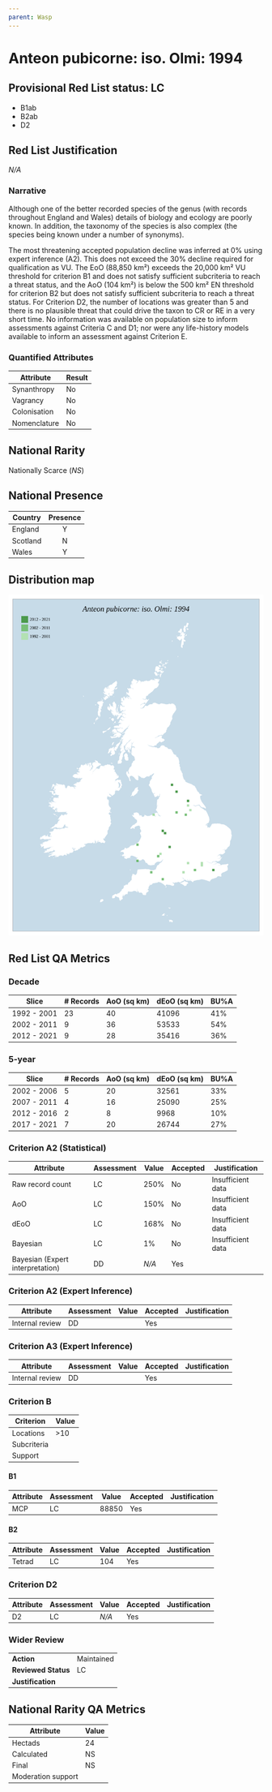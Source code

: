 ```yaml
---
parent: Wasp
---
```


# Anteon pubicorne: iso. Olmi: 1994

## Provisional Red List status: LC
- B1ab
- B2ab
- D2

## Red List Justification
*N/A*

### Narrative
Although one of the better recorded species of the genus (with records throughout England and Wales) details of biology and ecology are poorly known. In addition, the taxonomy of the species is also complex (the species being known under a number of synonyms).

The most threatening accepted population decline was inferred at 0% using expert inference (A2). This does not exceed the 30% decline required for qualification as VU. The EoO (88,850 km²) exceeds the 20,000 km² VU threshold for criterion B1 and does not satisfy sufficient subcriteria to reach a threat status, and the AoO (104 km²) is below the 500 km² EN threshold for criterion B2 but does not satisfy sufficient subcriteria to reach a threat status. For Criterion D2, the number of locations was greater than 5 and there is no plausible threat that could drive the taxon to CR or RE in a very short time. No information was available on population size to inform assessments against Criteria C and D1; nor were any life-history models available to inform an assessment against Criterion E.

### Quantified Attributes
|Attribute|Result|
|---|---|
|Synanthropy|No|
|Vagrancy|No|
|Colonisation|No|
|Nomenclature|No|


## National Rarity
Nationally Scarce (*NS*)

## National Presence
|Country|Presence
|---|:-:|
|England|Y|
|Scotland|N|
|Wales|Y|


## Distribution map
![](../map/290.svg)

## Red List QA Metrics
### Decade
| Slice | # Records | AoO (sq km) | dEoO (sq km) |BU%A |
|---|---|---|---|---|
|1992 - 2001|23|40|41096|41%|
|2002 - 2011|9|36|53533|54%|
|2012 - 2021|9|28|35416|36%|

### 5-year
| Slice | # Records | AoO (sq km) | dEoO (sq km) |BU%A |
|---|---|---|---|---|
|2002 - 2006|5|20|32561|33%|
|2007 - 2011|4|16|25090|25%|
|2012 - 2016|2|8|9968|10%|
|2017 - 2021|7|20|26744|27%|

### Criterion A2 (Statistical)
|Attribute|Assessment|Value|Accepted|Justification
|---|---|---|---|---|
|Raw record count|LC|250%|No|Insufficient data|
|AoO|LC|150%|No|Insufficient data|
|dEoO|LC|168%|No|Insufficient data|
|Bayesian|LC|1%|No|Insufficient data|
|Bayesian (Expert interpretation)|DD|*N/A*|Yes||

### Criterion A2 (Expert Inference)
|Attribute|Assessment|Value|Accepted|Justification
|---|---|---|---|---|
|Internal review|DD||Yes||

### Criterion A3 (Expert Inference)
|Attribute|Assessment|Value|Accepted|Justification
|---|---|---|---|---|
|Internal review|DD||Yes||

### Criterion B
|Criterion| Value|
|---|---|
|Locations|>10|
|Subcriteria||
|Support||

#### B1
|Attribute|Assessment|Value|Accepted|Justification
|---|---|---|---|---|
|MCP|LC|88850|Yes||

#### B2
|Attribute|Assessment|Value|Accepted|Justification
|---|---|---|---|---|
|Tetrad|LC|104|Yes||

### Criterion D2
|Attribute|Assessment|Value|Accepted|Justification
|---|---|---|---|---|
|D2|LC|*N/A*|Yes||

### Wider Review
|  |  |
|---|---|
|**Action**|Maintained|
|**Reviewed Status**|LC|
|**Justification**||

## National Rarity QA Metrics
|Attribute|Value|
|---|---|
|Hectads|24|
|Calculated|NS|
|Final|NS|
|Moderation support||
